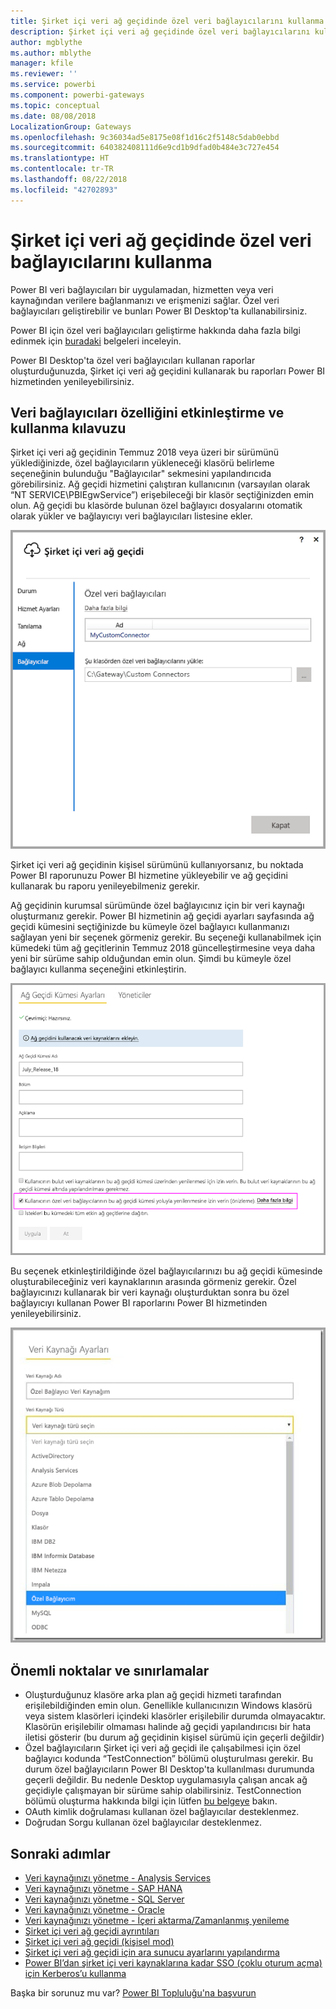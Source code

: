 ```yaml
---
title: Şirket içi veri ağ geçidinde özel veri bağlayıcılarını kullanma
description: Şirket içi veri ağ geçidinde özel veri bağlayıcılarını kullanabilirsiniz.
author: mgblythe
ms.author: mblythe
manager: kfile
ms.reviewer: ''
ms.service: powerbi
ms.component: powerbi-gateways
ms.topic: conceptual
ms.date: 08/08/2018
LocalizationGroup: Gateways
ms.openlocfilehash: 9c36034ad5e8175e08f1d16c2f5148c5dab0ebbd
ms.sourcegitcommit: 640382408111d6e9cd1b9dfad0b484e3c727e454
ms.translationtype: HT
ms.contentlocale: tr-TR
ms.lasthandoff: 08/22/2018
ms.locfileid: "42702893"
---
```

# <a name="use-custom-data-connectors-with-the-on-premises-data-gateway"></a>Şirket içi veri ağ geçidinde özel veri bağlayıcılarını kullanma

Power BI veri bağlayıcıları bir uygulamadan, hizmetten veya veri kaynağından verilere bağlanmanızı ve erişmenizi sağlar. Özel veri bağlayıcıları geliştirebilir ve bunları Power BI Desktop'ta kullanabilirsiniz.

Power BI için özel veri bağlayıcıları geliştirme hakkında daha fazla bilgi edinmek için [buradaki](http://aka.ms/dataconnectors) belgeleri inceleyin.

Power BI Desktop'ta özel veri bağlayıcıları kullanan raporlar oluşturduğunuzda, Şirket içi veri ağ geçidini kullanarak bu raporları Power BI hizmetinden yenileyebilirsiniz.

## <a name="here-is-a-guide-on-how-to-enable-and-use-this-capability"></a>Veri bağlayıcıları özelliğini etkinleştirme ve kullanma kılavuzu

Şirket içi veri ağ geçidinin Temmuz 2018 veya üzeri bir sürümünü yüklediğinizde, özel bağlayıcıların yükleneceği klasörü belirleme seçeneğinin bulunduğu "Bağlayıcılar" sekmesini yapılandırıcıda görebilirsiniz. Ağ geçidi hizmetini çalıştıran kullanıcının (varsayılan olarak “NT SERVICE\PBIEgwService”) erişebileceği bir klasör seçtiğinizden emin olun. Ağ geçidi bu klasörde bulunan özel bağlayıcı dosyalarını otomatik olarak yükler ve bağlayıcıyı veri bağlayıcıları listesine ekler.

![Özel bağlayıcı 1](media/service-gateway-custom-connectors/gateway-onprem-customconnector1.png)

Şirket içi veri ağ geçidinin kişisel sürümünü kullanıyorsanız, bu noktada Power BI raporunuzu Power BI hizmetine yükleyebilir ve ağ geçidini kullanarak bu raporu yenileyebilmeniz gerekir.

Ağ geçidinin kurumsal sürümünde özel bağlayıcınız için bir veri kaynağı oluşturmanız gerekir. Power BI hizmetinin ağ geçidi ayarları sayfasında ağ geçidi kümesini seçtiğinizde bu kümeyle özel bağlayıcı kullanmanızı sağlayan yeni bir seçenek görmeniz gerekir. Bu seçeneği kullanabilmek için kümedeki tüm ağ geçitlerinin Temmuz 2018 güncelleştirmesine veya daha yeni bir sürüme sahip olduğundan emin olun. Şimdi bu kümeyle özel bağlayıcı kullanma seçeneğini etkinleştirin.

![Özel bağlayıcı 2](media/service-gateway-custom-connectors/gateway-onprem-customconnector2.png)

Bu seçenek etkinleştirildiğinde özel bağlayıcılarınızı bu ağ geçidi kümesinde oluşturabileceğiniz veri kaynaklarının arasında görmeniz gerekir. Özel bağlayıcınızı kullanarak bir veri kaynağı oluşturduktan sonra bu özel bağlayıcıyı kullanan Power BI raporlarını Power BI hizmetinden yenileyebilirsiniz.

![Özel bağlayıcı 3](media/service-gateway-custom-connectors/gateway-onprem-customconnector3.png)

## <a name="considerations-and-limitations"></a>Önemli noktalar ve sınırlamalar

* Oluşturduğunuz klasöre arka plan ağ geçidi hizmeti tarafından erişilebildiğinden emin olun. Genellikle kullanıcınızın Windows klasörü veya sistem klasörleri içindeki klasörler erişilebilir durumda olmayacaktır. Klasörün erişilebilir olmaması halinde ağ geçidi yapılandırıcısı bir hata iletisi gösterir (bu durum ağ geçidinin kişisel sürümü için geçerli değildir)
* Özel bağlayıcıların Şirket içi veri ağ geçidi ile çalışabilmesi için özel bağlayıcı kodunda “TestConnection” bölümü oluşturulması gerekir. Bu durum özel bağlayıcıların Power BI Desktop'ta kullanılması durumunda geçerli değildir. Bu nedenle Desktop uygulamasıyla çalışan ancak ağ geçidiyle çalışmayan bir sürüme sahip olabilirsiniz. TestConnection bölümü oluşturma hakkında bilgi için lütfen [bu belgeye](https://github.com/Microsoft/DataConnectors/blob/master/docs/m-extensions.md#implementing-testconnection-for-gateway-support) bakın.
* OAuth kimlik doğrulaması kullanan özel bağlayıcılar desteklenmez.
* Doğrudan Sorgu kullanan özel bağlayıcılar desteklenmez.

## <a name="next-steps"></a>Sonraki adımlar

* [Veri kaynağınızı yönetme - Analysis Services](service-gateway-enterprise-manage-ssas.md)  
* [Veri kaynağınızı yönetme - SAP HANA](service-gateway-enterprise-manage-sap.md)  
* [Veri kaynağınızı yönetme - SQL Server](service-gateway-enterprise-manage-sql.md)  
* [Veri kaynağınızı yönetme - Oracle](service-gateway-onprem-manage-oracle.md)  
* [Veri kaynağınızı yönetme - İçeri aktarma/Zamanlanmış yenileme](service-gateway-enterprise-manage-scheduled-refresh.md)  
* [Şirket içi veri ağ geçidi ayrıntıları](service-gateway-onprem-indepth.md)  
* [Şirket içi veri ağ geçidi (kişisel mod)](service-gateway-personal-mode.md)
* [Şirket içi veri ağ geçidi için ara sunucu ayarlarını yapılandırma](service-gateway-proxy.md)  
* [Power BI’dan şirket içi veri kaynaklarına kadar SSO (çoklu oturum açma) için Kerberos’u kullanma](service-gateway-kerberos-for-sso-pbi-to-on-premises-data.md)  

Başka bir sorunuz mu var? [Power BI Topluluğu'na başvurun](http://community.powerbi.com/)
